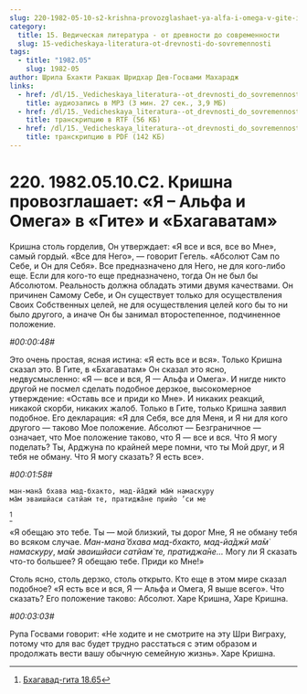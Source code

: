 ```yaml
---
slug: 220-1982-05-10-s2-krishna-provozglashaet-ya-alfa-i-omega-v-gite-i-bhagavatam
category:
  title: 15. Ведическая литература - от древности до современности
  slug: 15-vedicheskaya-literatura-ot-drevnosti-do-sovremennosti
tags:
  - title: "1982.05"
    slug: 1982-05
author: Шрила Бхакти Ракшак Шридхар Дев-Госвами Махарадж
links:
  - href: /dl/15._Vedicheskaya_literatura--ot_drevnosti_do_sovremennosti/220_1982.05.10.C2_SridharMj_Krishna_provozglashaet_Ja--Alfa_i_Omega_v_Gite_i_Bhagavatam.mp3
    title: аудиозапись в MP3 (3 мин. 27 сек., 3,9 МБ)
  - href: /dl/15._Vedicheskaya_literatura--ot_drevnosti_do_sovremennosti/220_1982.05.10.C2_SridharMj_Krishna_provozglashaet_Ja--Alfa_i_Omega_v_Gite_i_Bhagavatam.rtf
    title: транскрипцию в RTF (56 КБ)
  - href: /dl/15._Vedicheskaya_literatura--ot_drevnosti_do_sovremennosti/220_1982.05.10.C2_SridharMj_Krishna_provozglashaet_Ja--Alfa_i_Omega_v_Gite_i_Bhagavatam.pdf
    title: транскрипцию в PDF (142 КБ)
---
```


# 220. 1982.05.10.С2. Кришна провозглашает: «Я – Альфа и Омега» в «Гите» и «Бхагаватам»

Кришна столь горделив, Он утверждает: «Я все и вся, все во Мне», самый гордый. «Все для Него», — говорит Гегель. «Абсолют Сам по Себе, и Он для Себя». Все предназначено для Него, не для кого-либо еще. Если для кого-то еще предназначено, тогда Он не был бы Абсолютом. Реальность должна обладать этими двумя качествами. Он причинен Самому Себе, и Он существует только для осуществления Своих Собственных целей, не для осуществления целей кого бы то ни было другого, а иначе Он бы занимал второстепенное, подчиненное положение.

*#00:00:48#*

Это очень простая, ясная истина: «Я есть все и вся». Только Кришна сказал это. В Гите, в «Бхагаватам» Он сказал это ясно, недвусмысленно: «Я — все и вся, Я — Альфа и Омега». И нигде никто другой не посмел сделать подобное дерзкое, высокомерное утверждение: «Оставь все и приди ко Мне». И никаких реакций, никакой скорби, никаких жалоб. Только в Гите, только Кришна заявил подобное. Его декларация: «Я для Себя, все для Меня, и Я ни для кого другого — таково Мое положение. Абсолют — Безграничное — означает, что Мое положение таково, что Я — все и вся. Что Я могу поделать? Ты, Арджуна по крайней мере помни, что ты Мой друг, и Я тебя не обману. Что Я могу сказать? Я есть все».

*#00:01:58#*

    ман-мана̄ бхава мад-бхакто, мад-йа̄джӣ ма̄м̇ намаскуру
    ма̄м эваишйаси сатйам̇ те, пратиджа̄не прийо ’си ме
[^_ftn1]

«Я обещаю это тебе. Ты — мой близкий, ты дорог Мне, Я не обману тебя во всяком случае. *Ман-мана̄ бхава мад-бхакто, мад-йа̄джӣ ма̄м̇ намаскуру*, *ма̄м эваишйаси сатйам̇ те, пратиджа̄не…* Могу ли Я сказать что-то большее? Я обещаю тебе. Приди ко Мне!»

Столь ясно, столь дерзко, столь открыто. Кто еще в этом мире сказал подобное? «Я есть все и вся, Я — Альфа и Омега, Я выше всего». Что сказать? Его положение таково: Абсолют. Харе Кришна, Харе Кришна.

*#00:03:03#*

Рупа Госвами говорит: «Не ходите и не смотрите на эту Шри Виграху, потому что для вас будет трудно расстаться с этим образом и продолжать вести вашу обычную семейную жизнь». Харе Кришна.



[^_ftn1]: [Бхагавад-гита 18.65](../notes/bhagavad-gita/bhagavad-gita-18-65.md)
